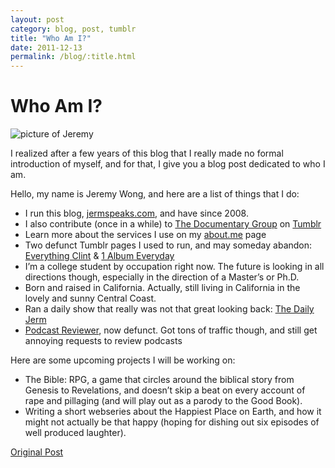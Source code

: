 ```yaml
---
layout: post
category: blog, post, tumblr
title: "Who Am I?"
date: 2011-12-13
permalink: /blog/:title.html
---
```


# Who Am I?

![picture of Jeremy](http://appropriatetechnology.wikispaces.com/file/view/IMG_1806.jpg/274879616/IMG_1806.jpg)

I realized after a few years of this blog that I really made no formal introduction of myself, and for that, I give you a blog post dedicated to who I am.

Hello, my name is Jeremy Wong, and here are a list of things that I do:

- I run this blog, [jermspeaks.com](http://jermspeaks.com/), and have since 2008.
- I also contribute (once in a while) to [The Documentary Group](http://docgroup.org/) on [Tumblr](https://www.tumblr.com/)
- Learn more about the services I use on my [about.me](https://about.me/jeremywong) page
- Two defunct Tumblr pages I used to run, and may someday abandon: [Everything Clint](http://everythingclint.tumblr.com/) & [1 Album Everyday](http://albumperday.tumblr.com/)
- I’m a college student by occupation right now. The future is looking in all directions though, especially in the direction of a Master’s or Ph.D.
- Born and raised in California. Actually, still living in California in the lovely and sunny Central Coast.
- Ran a daily show that really was not that great looking back: [The Daily Jerm](https://vimeo.com/album/48089)
- [Podcast Reviewer](https://podcastsdaily.wordpress.com/), now defunct. Got tons of traffic though, and still get annoying requests to review podcasts

Here are some upcoming projects I will be working on:

- The Bible: RPG, a game that circles around the biblical story from Genesis to Revelations, and doesn’t skip a beat on every account of rape and pillaging (and will play out as a parody to the Good Book).
- Writing a short webseries about the Happiest Place on Earth, and how it might not actually be that happy (hoping for dishing out six episodes of well produced laughter).

[Original Post](http://jermspeaks.com/post/14168761749/who-am-i)
